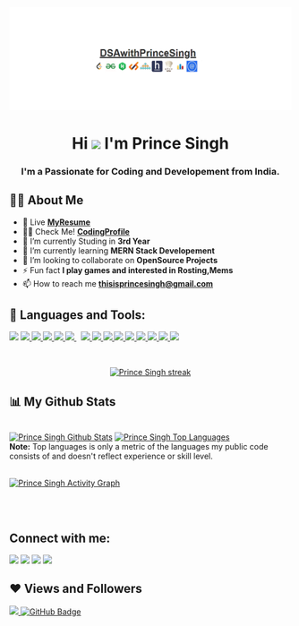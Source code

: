 <img src="DSAwithPrinceSingh.png">


<h1 align="center">Hi <img src="https://raw.githubusercontent.com/MartinHeinz/MartinHeinz/master/wave.gif" width="30px"> I'm <b>Prince Singh</b></h1>
<h3 align="center"><b>I'm a Passionate for Coding and Developement from India.</b></h3>


<!-- <img align="right" alt="Coding" width="400" src="bn.gif"> -->


## 🙋‍♂️ About Me
- 📔 Live [**MyResume**](https://princesinghhub.github.io/MYWebResume/)
- 👨‍💻 Check Me! [**CodingProfile**](https://princesinghhub.github.io/MyCodingProfiles/)
- 🔭 I’m currently Studing in **3rd Year**
- 📘 I’m currently learning **MERN Stack Developement**
- 👯 I’m looking to collaborate on **OpenSource Projects**
- ⚡ Fun fact **I play games and interested in Rosting,Mems**
- 📫 How to reach me **thisisprincesingh@gmail.com**

## 🚀 Languages and Tools:

<p align="left"> 
    <img src="https://img.icons8.com/color/96/000000/python--v1.png"/>
    <a href="https://www.java.com" target="_blank"> <img src="https://img.icons8.com/color/96/000000/java-coffee-cup-logo--v1.png"/> </a>
    <a href="https://www.w3.org/html/" target="_blank"> <img src="https://img.icons8.com/color/96/000000/html-5--v1.png"/> </a> 
    <a href="https://www.w3schools.com/css/" target="_blank"> <img src="https://img.icons8.com/color/96/000000/css3.png"/> </a> 
    <a href="https://getbootstrap.com" target="_blank"> <img src="https://img.icons8.com/color/96/000000/bootstrap.png"/> </a> 
    <a style="padding-right:8px;" href="https://www.mysql.com/" target="_blank"> <img src="https://img.icons8.com/color/96/000000/mysql-logo.png"/> </a>
    <a href="https://git-scm.com/" target="_blank"> <img src="https://img.icons8.com/color/96/000000/git.png"/> </a>
    <a href="https://git-scm.com/" target="_blank"> <img src="https://img.icons8.com/ios-filled/100/000000/github.png"/> </a> 
    <a href="https://git-scm.com/" target="_blank"> <img src="https://img.icons8.com/color/96/000000/pycharm.png"/> </a>
    <a href="https://git-scm.com/" target="_blank"> <img src="https://img.icons8.com/color/96/000000/intellij-idea.png"/> </a>
    <a href="https://git-scm.com/" target="_blank"> <img src="https://img.icons8.com/color/96/000000/visual-studio--v2.png"/> </a>
    <a href="https://git-scm.com/" target="_blank"> <img src="https://img.icons8.com/color/96/000000/linux--v1.png"/> </a> 
    <a href="https://git-scm.com/" target="_blank"> <img src="https://img.icons8.com/ios-filled/100/000000/django.png"/> </a> 
    <a href="https://git-scm.com/" target="_blank"> <img src="https://img.icons8.com/color/96/000000/c-sharp-logo-2.png"/> </a>
    <a href="https://git-scm.com/" target="_blank"> <img src="https://img.icons8.com/color/96/000000/adobe-photoshop--v1.png"/> </a>  
    <!-- <img src="https://img.icons8.com/ios-filled/100/000000/github.png"/> -->
</p>

<!-- [![React Badge](https://img.shields.io/badge/-React-61DBFB?style=for-the-badge&labelColor=black&logo=react&logoColor=61DBFB)](#)  [![Javascript Badge](https://img.shields.io/badge/-Javascript-F0DB4F?style=for-the-badge&labelColor=black&logo=javascript&logoColor=F0DB4F)](#) [![Typescript Badge](https://img.shields.io/badge/-Typescript-007acc?style=for-the-badge&labelColor=black&logo=typescript&logoColor=007acc)](#) [![Nodejs Badge](https://img.shields.io/badge/-Nodejs-3C873A?style=for-the-badge&labelColor=black&logo=node.js&logoColor=3C873A)](#) [![GraphQL Badge](https://img.shields.io/badge/-GraphQl-e535ab?style=for-the-badge&labelColor=black&logo=node.js&logoColor=e535ab)](#) -->
<br/>

<p align="center">
    <a href="https://https://github.com/PrinceSinghhub/github-readme-streak-stats">
        <img title="🔥 Get streak stats for your profile at git.io/streak-stats" alt="Prince Singh streak" src="https://github-readme-streak-stats.herokuapp.com/?user=PrinceSinghhub&theme=black-ice&hide_border=true&stroke=0000&background=060A0CD0"/>
    </a>
</p>

## 📊 My Github Stats

   <br/>
    <a href="https://github.com/PrinceSinghhub/github-readme-stats"><img alt="Prince Singh Github Stats" src="https://github-readme-stats.vercel.app/api?username=PrinceSinghhub&show_icons=true&count_private=true&theme=react&hide_border=true&bg_color=0D1117" /></a>
  <a href="https://github.com/PrinceSinghhub/github-readme-stats"><img alt="Prince Singh Top Languages" src="https://github-readme-stats.vercel.app/api/top-langs/?username=PrinceSinghhub&langs_count=8&count_private=true&layout=compact&theme=react&hide_border=true&bg_color=0D1117" /></a>
  <br/>
  <b>Note:</b> Top languages is only a metric of the languages my public code consists of and doesn't reflect experience or skill level.


<br/>
<br/>

<a href="https://github.com/PrinceSinghhub/github-readme-activity-graph"><img alt="Prince Singh Activity Graph" src="https://activity-graph.herokuapp.com/graph?username=PrinceSinghhub&bg_color=0D1117&color=5BCDEC&line=5BCDEC&point=FFFFFF&hide_border=true" /></a>

<br/>
<br/>

## Connect with me:
<p align="left">

<a href = "#"><img src="https://img.icons8.com/fluent/48/000000/linkedin.png"/></a>
<a href = "#"><img src="https://img.icons8.com/fluent/48/000000/twitter.png"/></a>
<a href = "#"><img src="https://img.icons8.com/fluent/48/000000/instagram-new.png"/></a>
<a href = "#"><img src="https://img.icons8.com/color/48/000000/youtube-play.png"/></a>

</p>

## ❤ Views and Followers
<a href="https://github.com/Meghna-DAS/github-profile-views-counter">
    <img src="https://komarev.com/ghpvc/?username=PrinceSinghhub">
</a>
<a href="https://github.com/PrinceSinghhub?tab=followers"><img src="https://img.shields.io/github/followers/PrinceSinghhub?label=Followers&style=social" alt="GitHub Badge"></a>
